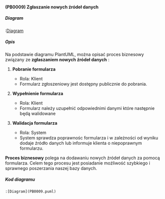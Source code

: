 #### (PB0009) Zgłaszanie nowych źródeł danych

##### Diagram

:[Diagram](PB0009.puml)


##### Opis

Na podstawie diagramu PlantUML, można opisać proces biznesowy związany ze **zgłaszaniem nowych źródeł danych** :

1. **Pobranie formularza**
   - Rola: Klient
   - Formularz zgłoszeniowy jest dostępny publicznie do pobrania. 

2. **Wypełnienie formularza**
   - Rola: Klient
   - Formularz należy uzupełnić odpowiednimi danymi które następnie będą walidowane

3. **Walidacja formularza**
   - Rola: System
   - System sprawdza poprawnośc formularza i w zależności od wyniku dodaje źródło danych lub informuje klienta o niepoprawnym formularzu.

**Proces biznesowy**  polega na dodawaniu nowych źródeł danych za pomocą formularza. Celem tego procesu jest posiadanie możliwość szybkiego i sprawnego poszerzania naszej bazy danych.


##### Kod diagramu
```
:[Diagram](PB0009.puml)
```
